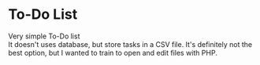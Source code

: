# To-Do List

Very simple To-Do list  
It doesn't uses database, but store tasks in a CSV file. It's definitely not the best option, but I wanted to train to open and edit files with PHP.  
